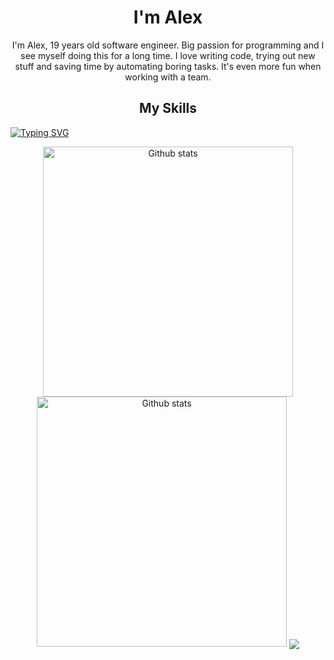 <h1 align="center">I'm Alex</h1>
<p align="center">
  I'm Alex, 19 years old software engineer. Big passion for programming and I see myself doing this for a long time. I love writing code, trying out new stuff and saving time by automating boring tasks. It's even more fun when working with a team.
</p>
<h2 align="center">My Skills</h2>
<a href="https://git.io/typing-svg"><img src="https://readme-typing-svg.demolab.com?font=Fira+Code&size=35&duration=1000&pause=1000&color=fa8b00&center=true&width=1920&lines=React;Next.JS;Node.js;C#;Java" alt="Typing SVG" /></a>
<p align="center">
    <img width="400" src="https://streak-stats.demolab.com?user=AlexGill4rd&theme=dark&hide_border=true" alt="Github stats">
    <img width="400" src="https://github-readme-stats.vercel.app/api?username=AlexGill4rd&show_icons=true&theme=dark&hide_border=true&icon_color=fa8b00" alt="Github stats">
    <img align="center" src="https://github-readme-stats.vercel.app/api/top-langs/?username=AlexGill4rd&theme=dark" />
</p>
